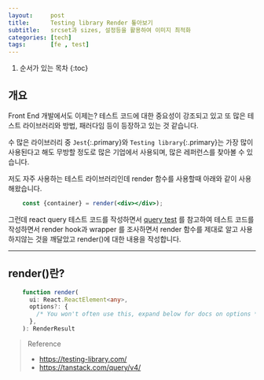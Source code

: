 ```yaml
---
layout:     post
title:      Testing library Render 톺아보기
subtitle:   srcset과 sizes, 설정등을 활용하여 이미지 최적화
categories: [tech]
tags:       [fe , test]
---
```


1. 순서가 있는 목차
{:toc}

## 개요
Front End 개발에서도 이제는? 테스트 코드에 대한 중요성이 강조되고 있고 또 많은 테스트 라이브러리와 방법, 패러다임 등이 등장하고 있는 것 같습니다.

수 많은 라이브러리 중 `Jest`{:.primary}와 `Testing library`{:.primary}는
가장 많이 사용된다고 해도 무방할 정도로 많은 기업에서 사용되며, 많은 레퍼런스를 찾아볼 수 있습니다.


저도 자주 사용하는 테스트 라이브러리인데 render 함수를 사용할때 아래와 같이 사용해왔습니다.

```jsx
    const {container} = render(<div></div>);
```

그런데 react query 테스트 코드를 작성하면서 [query test] 를 참고하여 테스트 코드를 작성하면서 render hook과 wrapper 를 조사하면서
render 함수를 제대로 알고 사용하지않는 것을 깨달았고 render()에 대한 내용을 작성합니다.

<hr/>

## render()란?
```typescript
    function render(
      ui: React.ReactElement<any>,
      options?: {
        /* You won't often use this, expand below for docs on options */
      },
    ): RenderResult
```


>Reference
>- https://testing-library.com/
>- https://tanstack.com/query/v4/

<!-- Links -->
[query test]: https://tanstack.com/query/v4/docs/react/guides/testing 
